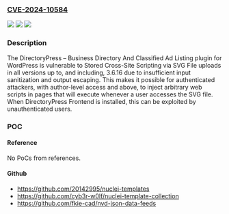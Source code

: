 ### [CVE-2024-10584](https://cve.mitre.org/cgi-bin/cvename.cgi?name=CVE-2024-10584)
![](https://img.shields.io/static/v1?label=Product&message=DirectoryPress%20%E2%80%93%20Business%20Directory%20And%20Classified%20Ad%20Listing&color=blue)
![](https://img.shields.io/static/v1?label=Version&message=*%3C%3D%203.6.16%20&color=brighgreen)
![](https://img.shields.io/static/v1?label=Vulnerability&message=CWE-434%20Unrestricted%20Upload%20of%20File%20with%20Dangerous%20Type&color=brighgreen)

### Description

The DirectoryPress – Business Directory And Classified Ad Listing plugin for WordPress is vulnerable to Stored Cross-Site Scripting via SVG File uploads in all versions up to, and including, 3.6.16 due to insufficient input sanitization and output escaping. This makes it possible for authenticated attackers, with author-level access and above, to inject arbitrary web scripts in pages that will execute whenever a user accesses the SVG file. When DirectoryPress Frontend is installed, this can be exploited by unauthenticated users.

### POC

#### Reference
No PoCs from references.

#### Github
- https://github.com/20142995/nuclei-templates
- https://github.com/cyb3r-w0lf/nuclei-template-collection
- https://github.com/fkie-cad/nvd-json-data-feeds

